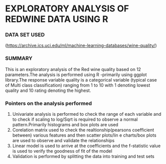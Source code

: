 
# EXPLORATORY ANALYSIS OF REDWINE DATA USING R

### DATA SET USED
(https://archive.ics.uci.edu/ml/machine-learning-databases/wine-quality/)

### SUMMARY

<p>This is an exploratory analysis of the Red wine quality based on 12 parameters.The analysis is performed using R -primarily using ggplot library.The response variable quality is a categorical variable (typical case of Multi class classification) ranging from 1 to 10 with 1 denoting lowest quality and 10 rating denoting the highest.</p>

### Pointers on the analysis performed
<ol>
<li>Univariate analysis is performed to check the range of each variable and to check if scaling to log/Sqrt is required to observe a normal pattern.Primarily histograms and box plots are used</li>
<li>Corelation matrix used to check the realtionship(pearsons coefficient between) various features and then scatter plots/lin e charts/box plots are used to observe and validate the relationships</li>
<li>Linear model is used to arrive at the coefficients and the f-statistic value is used to verify the goodness of fit of the model</li>
<li>Validation is performed by splitting the data into training and test sets</li>
</ol>

